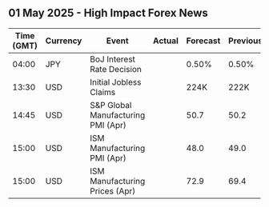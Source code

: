 ## 01 May 2025 - High Impact Forex News

| Time (GMT) | Currency | Event | Actual | Forecast | Previous |
|------|----------|-------|--------|----------|----------|
| 04:00 | JPY | BoJ Interest Rate Decision |  | 0.50% | 0.50% |
| 13:30 | USD | Initial Jobless Claims |  | 224K | 222K |
| 14:45 | USD | S&P Global Manufacturing PMI (Apr) |  | 50.7 | 50.2 |
| 15:00 | USD | ISM Manufacturing PMI (Apr) |  | 48.0 | 49.0 |
| 15:00 | USD | ISM Manufacturing Prices (Apr) |  | 72.9 | 69.4 |
